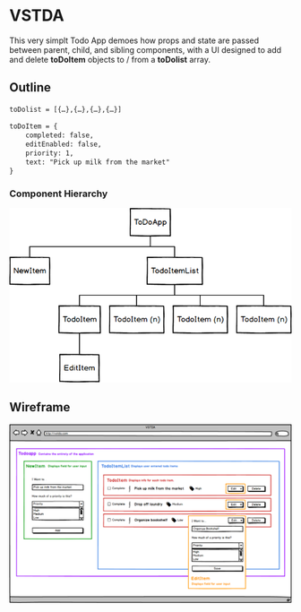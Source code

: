 # VSTDA

This very simplt Todo App demoes how props and state are passed between parent, child, and sibling components, with a UI designed to add and delete **toDoItem** objects to / from a **toDolist** array. 

## Outline

```
toDolist = [{…},{…},{…},{…}]
```

```
toDoItem = {
    completed: false,
    editEnabled: false,
    priority: 1,
    text: "Pick up milk from the market" 
}
```

### Component Hierarchy
![Component Hierarchy](https://raw.githubusercontent.com/jezreeljay/react100-vstda/master/Wireframe/Component%20Hierarchy.png)

## Wireframe
![Wireframe](https://github.com/jezreeljay/react100-vstda/blob/master/Wireframe/Wireframe.png?raw=true)